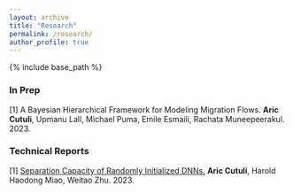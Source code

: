 ```yaml
---
layout: archive
title: "Research"
permalink: /research/
author_profile: true
---
```


{% include base_path %}

### In Prep
[1] A Bayesian Hierarchical Framework for Modeling Migration Flows. **Aric Cutuli**, Upmanu Lall, Michael Puma, Emile Esmaili, Rachata Muneepeerakul. 2023.

### Technical Reports
[1] [Separation Capacity of Randomly Initialized DNNs.](/files/Separation_Capacity.pdf) **Aric Cutuli**, Harold Haodong Miao, Weitao Zhu. 2023.
